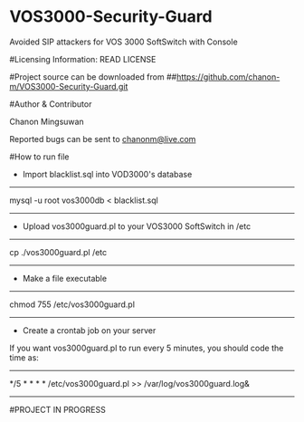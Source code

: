 # VOS3000-Security-Guard
Avoided SIP attackers for VOS 3000 SoftSwitch with Console

#Licensing Information: READ LICENSE

#Project source can be downloaded from
##https://github.com/chanon-m/VOS3000-Security-Guard.git

#Author & Contributor

Chanon Mingsuwan

Reported bugs can be sent to chanonm@live.com

#How to run file

* Import blacklist.sql into VOD3000's database

---

mysql -u root vos3000db < blacklist.sql

---

* Upload vos3000guard.pl to your VOS3000 SoftSwitch in /etc

---

cp ./vos3000guard.pl /etc

---

* Make a file executable 

---

 chmod 755 /etc/vos3000guard.pl

---

* Create a crontab job on your server

If you want vos3000guard.pl to run every 5 minutes, you should code the time as:


---

*/5 * * * *      /etc/vos3000guard.pl >> /var/log/vos3000guard.log&

---


#PROJECT IN PROGRESS
